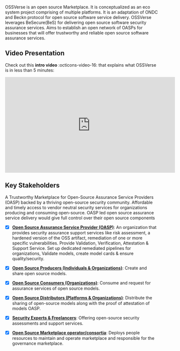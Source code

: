 OSSVerse is an open source Marketplace. It is conceptualized as an eco system project comprising of multiple platforms. It is an adaptation of ONDC and Beckn protocol for open source software service delivery. OSSVerse leverages BeSecure(BeS) for delivering open source software security assurance services. Aims to establish an open network of OASPs for businesses that will offer trustworthy and reliable open source software assurance services.

## Video Presentation
Check out this **intro video** :octicons-video-16: that explains what OSSVerse is in less than 5 minutes:
<iframe width="560" height="315" src="https://www.youtube.com/embed/EJJA6HYF-0I?si=iY551oTZbmJCIbrH%22" title="OSSVerse Intro Video" frameborder="0" allow="accelerometer; autoplay; clipboard-write; encrypted-media; gyroscope; picture-in-picture" allowfullscreen></iframe>

## Key Stakeholders
A Trustworthy Marketplace for Open-Source Assurance Service Providers (OASP) backed by a thriving open-source security community. Affordable and timely access to vendor neutral security services for organizations producing and consuming open-source. OASP led open source assurance service delivery would give full control over their open source components

- [x] [**Open Source Assurance Service Provider (OASP)**](/concepts/oss-assurance-provider/): An organization that provides security assurance support services like risk assessment, a hardened version of the OSS artifact, remediation of one or more specific vulnerabilities. Provide Validation, Verification, Attestation & Support Service. Set up dedicated remediated pipelines for organizations, Validate models, create model cards & ensure quality/security.

- [x] [**Open Source Producers (Individuals & Organizations)**](/concepts/oss-producer/): Create and share open source models.

- [x] [**Open Source Consumers (Organizations)**](/concepts/oss-consumer/): Consume and request for assurance services of open source models.

- [x] [**Open Source Distributors (Platforms & Organizations)**](/concepts/oss-distributor/): Distribute the sharing of open-source models along with the proof of attestation of models OASP.

- [x] [**Security Experts & Freelancers**](/concepts/security-experts/): Offering open-source security assessments and support services.

- [x] [**Open Source Marketplace operator/consortia**](/concepts/ossverse-operator/): Deploys people resources to maintain and operate marketplace and responsible for the governance marketplace.
